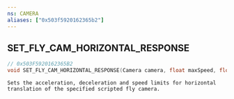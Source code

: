 ```yaml
---
ns: CAMERA
aliases: ["0x503f5920162365b2"]
---
```

## SET_FLY_CAM_HORIZONTAL_RESPONSE

```c
// 0x503F5920162365B2
void SET_FLY_CAM_HORIZONTAL_RESPONSE(Camera camera, float maxSpeed, float maxAcceleration, float maxDeceleration);
```

```
Sets the acceleration, deceleration and speed limits for horizontal translation of the specified scripted fly camera.
```
